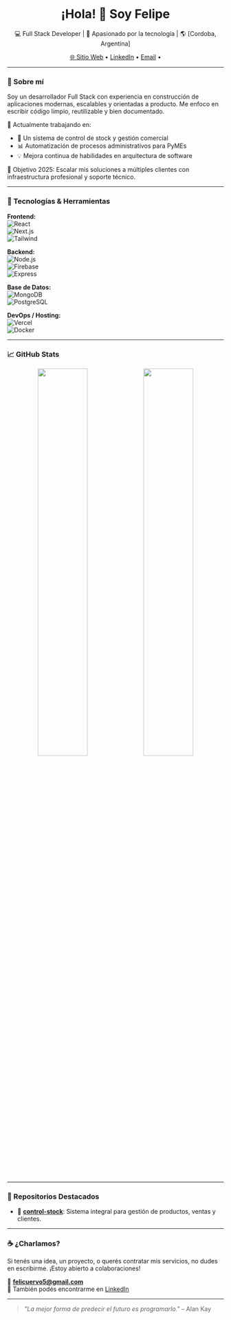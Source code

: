 <h1 align="center">¡Hola! 👋 Soy Felipe </h1>
<p align="center">
  💻 Full Stack Developer | 🚀 Apasionado por la tecnología | 🌎 [Cordoba, Argentina]
</p>

<p align="center">
  <a href="https://tu-sitio-web.com">🌐 Sitio Web</a> •
  <a href="[(https://www.linkedin.com/in/felicuervo/)]">LinkedIn</a> •
  <a href="mailto:felicuervo5@gmail.com">Email</a> •
</p>

---

### 🧠 Sobre mí
Soy un desarrollador Full Stack con experiencia en construcción de aplicaciones modernas, escalables y orientadas a producto. Me enfoco en escribir código limpio, reutilizable y bien documentado.

🔧 Actualmente trabajando en:  
- 🧾 Un sistema de control de stock y gestión comercial  
- 📊 Automatización de procesos administrativos para PyMEs  
- 💡 Mejora continua de habilidades en arquitectura de software

🎯 Objetivo 2025: Escalar mis soluciones a múltiples clientes con infraestructura profesional y soporte técnico.

---

### 🚀 Tecnologías & Herramientas

**Frontend:**  
![React](https://img.shields.io/badge/-React-61DAFB?logo=react&logoColor=white&style=flat)  
![Next.js](https://img.shields.io/badge/-Next.js-000000?logo=next.js&style=flat)  
![Tailwind](https://img.shields.io/badge/-TailwindCSS-38B2AC?logo=tailwind-css&logoColor=white&style=flat)

**Backend:**  
![Node.js](https://img.shields.io/badge/-Node.js-339933?logo=node.js&logoColor=white&style=flat)  
![Firebase](https://img.shields.io/badge/-Firebase-FFCA28?logo=firebase&logoColor=white&style=flat)  
![Express](https://img.shields.io/badge/-Express.js-000000?logo=express&logoColor=white&style=flat)

**Base de Datos:**  
![MongoDB](https://img.shields.io/badge/-MongoDB-47A248?logo=mongodb&logoColor=white&style=flat)  
![PostgreSQL](https://img.shields.io/badge/-PostgreSQL-336791?logo=postgresql&logoColor=white&style=flat)

**DevOps / Hosting:**  
![Vercel](https://img.shields.io/badge/-Vercel-000000?logo=vercel&logoColor=white&style=flat)  
![Docker](https://img.shields.io/badge/-Docker-2496ED?logo=docker&logoColor=white&style=flat)

---

### 📈 GitHub Stats

<p align="center">
  <img width="48%" src="https://github-readme-stats.vercel.app/api?username=felicuerv&show_icons=true&theme=radical&hide_title=true" />
  <img width="48%" src="https://github-readme-streak-stats.herokuapp.com/?user=felicuerv&theme=radical" />
</p>


---

### 📌 Repositorios Destacados

- 🔧 [**control-stock**]([(https://github.com/felicuerv/controlStock)]): Sistema integral para gestión de productos, ventas y clientes.

---

### ☕ ¿Charlamos?
Si tenés una idea, un proyecto, o querés contratar mis servicios, no dudes en escribirme. ¡Estoy abierto a colaboraciones!

📩 **[felicuervo5@gmail.com](mailto:felicuervo5@gmail.com)**  
🤝 También podés encontrarme en [LinkedIn]((https://www.linkedin.com/in/felicuervo/))

---

> _"La mejor forma de predecir el futuro es programarlo."_ – Alan Kay


